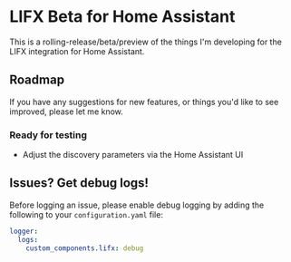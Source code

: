 # LIFX Beta for Home Assistant

This is a rolling-release/beta/preview of the things I'm developing for the
LIFX integration for Home Assistant.

## Roadmap

If you have any suggestions for new features, or things you'd like to see
improved, please let me know.

### Ready for testing

* Adjust the discovery parameters via the Home Assistant UI

## Issues? Get debug logs!

Before logging an issue, please enable debug logging by adding the following to your `configuration.yaml` file:

```yaml
logger:
  logs:
    custom_components.lifx: debug
```
